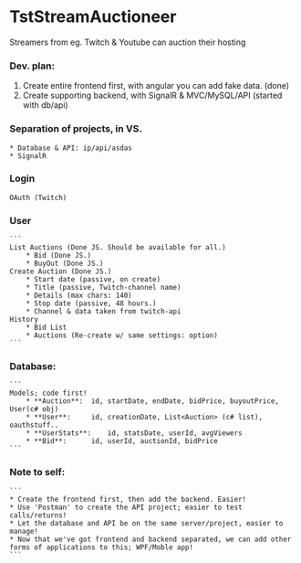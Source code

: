 # TstStreamAuctioneer
Streamers from eg. Twitch & Youtube can auction their hosting

### Dev. plan:
1) Create entire frontend first, with angular you can add fake data. (done)
2) Create supporting backend, with SignalR & MVC/MySQL/API (started with db/api)
	
### Separation of projects, in VS.
	* Database & API: ip/api/asdas
	* SignalR

### Login
	OAuth (Twitch)
### User
	```
	List Auctions (Done JS. Should be available for all.)
		* Bid (Done JS.)
		* BuyOut (Done JS.)
	Create Auction (Done JS.)
		* Start date (passive, on create)
		* Title (passive, Twitch-channel name)
		* Details (max chars: 140)
		* Stop date (passive, 48 hours.)
		* Channel & data taken from twitch-api
	History 
		* Bid List
		* Auctions (Re-create w/ same settings: option)
	```

### Database:
	```
	Models; code first!
		* **Auction**:	id, startDate, endDate, bidPrice, buyoutPrice, User(c# obj)
		* **User**:		id, creationDate, List<Auction> (c# list), oauthstuff..
		* **UserStats**:	id, statsDate, userId, avgViewers
		* **Bid**:		id, userId, auctionId, bidPrice
	```

### Note to self:
	```
	* Create the frontend first, then add the backend. Easier!
	* Use 'Postman' to create the API project; easier to test calls/returns!
	* Let the database and API be on the same server/project, easier to manage!
	* Now that we've got frontend and backend separated, we can add other forms of applications to this; WPF/Moble app! 
	```
